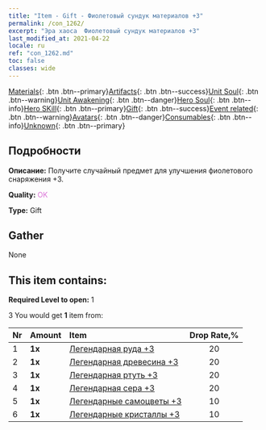 ```yaml
---
title: "Item - Gift - Фиолетовый сундук материалов +3"
permalink: /con_1262/
excerpt: "Эра хаоса  Фиолетовый сундук материалов +3"
last_modified_at: 2021-04-22
locale: ru
ref: "con_1262.md"
toc: false
classes: wide
---
```

 [Materials](/ItemsRU/){: .btn .btn--primary}[Artifacts](/ItemsRU/Artifacts/){: .btn .btn--success}[Unit Soul](/ItemsRU/UnitSoul/){: .btn .btn--warning}[Unit Awakening](/ItemsRU/UnitAwakening/){: .btn .btn--danger}[Hero Soul](/ItemsRU/HeroSoul/){: .btn .btn--info}[Hero SKill](/ItemsRU/HeroSkill/){: .btn .btn--primary}[Gift](/ItemsRU/Gift/){: .btn .btn--success}[Event related](/ItemsRU/Events/){: .btn .btn--warning}[Avatars](/ItemsRU/Avatars/){: .btn .btn--danger}[Consumables](/ItemsRU/Consumables/){: .btn .btn--info}[Unknown](/ItemsRU/Unknown/){: .btn .btn--primary}

## Подробности
 **Описание:** Получите случайный предмет для улучшения фиолетового снаряжения +3.

 **Quality:** <span style="color: #DA70D6">OK</span>

 **Type:** Gift

## Gather

  None

## This item contains:

 **Required Level to open:** 1

 3 You would get **1** item  from:

  | Nr | Amount |     Item    | Drop Rate,% |
  |:---|:-------|:------------|:---------:|
  | 1 |  **1x** | [Легендарная руда +3](/ru/Items/mat_54/) | 20 | 
  | 2 |  **1x** | [Легендарная древесина +3](/ru/Items/mat_55/) | 20 | 
  | 3 |  **1x** | [Легендарная ртуть +3](/ru/Items/mat_56/) | 20 | 
  | 4 |  **1x** | [Легендарная сера +3](/ru/Items/mat_57/) | 20 | 
  | 5 |  **1x** | [Легендарные самоцветы +3](/ru/Items/mat_58/) | 10 | 
  | 6 |  **1x** | [Легендарные кристаллы +3](/ru/Items/mat_59/) | 10 | 

